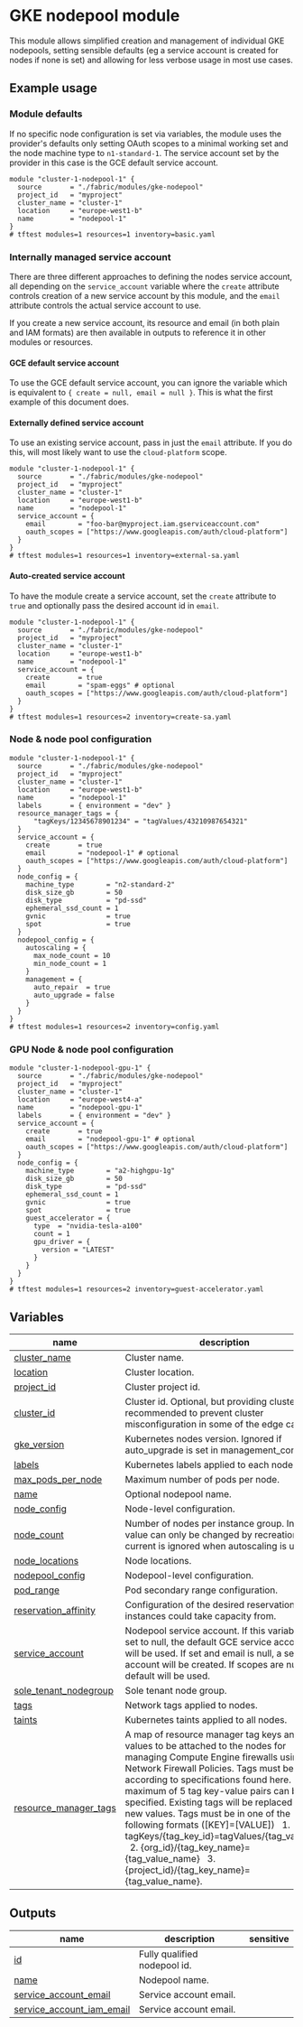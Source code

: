 # GKE nodepool module

This module allows simplified creation and management of individual GKE nodepools, setting sensible defaults (eg a service account is created for nodes if none is set) and allowing for less verbose usage in most use cases.

## Example usage

### Module defaults

If no specific node configuration is set via variables, the module uses the provider's defaults only setting OAuth scopes to a minimal working set and the node machine type to `n1-standard-1`. The service account set by the provider in this case is the GCE default service account.

```hcl
module "cluster-1-nodepool-1" {
  source       = "./fabric/modules/gke-nodepool"
  project_id   = "myproject"
  cluster_name = "cluster-1"
  location     = "europe-west1-b"
  name         = "nodepool-1"
}
# tftest modules=1 resources=1 inventory=basic.yaml
```

### Internally managed service account

There are three different approaches to defining the nodes service account, all depending on the `service_account` variable where the `create` attribute controls creation of a new service account by this module, and the `email` attribute controls the actual service account to use.

If you create a new service account, its resource and email (in both plain and IAM formats) are then available in outputs to reference it in other modules or resources.

#### GCE default service account

To use the GCE default service account, you can ignore the variable which is equivalent to `{ create = null, email = null }`. This is what the first example of this document does.

#### Externally defined service account

To use an existing service account, pass in just the `email` attribute. If you do this, will most likely want to use the `cloud-platform` scope.

```hcl
module "cluster-1-nodepool-1" {
  source       = "./fabric/modules/gke-nodepool"
  project_id   = "myproject"
  cluster_name = "cluster-1"
  location     = "europe-west1-b"
  name         = "nodepool-1"
  service_account = {
    email        = "foo-bar@myproject.iam.gserviceaccount.com"
    oauth_scopes = ["https://www.googleapis.com/auth/cloud-platform"]
  }
}
# tftest modules=1 resources=1 inventory=external-sa.yaml
```

#### Auto-created service account

To have the module create a service account, set the `create` attribute to `true` and optionally pass the desired account id in `email`.

```hcl
module "cluster-1-nodepool-1" {
  source       = "./fabric/modules/gke-nodepool"
  project_id   = "myproject"
  cluster_name = "cluster-1"
  location     = "europe-west1-b"
  name         = "nodepool-1"
  service_account = {
    create       = true
    email        = "spam-eggs" # optional
    oauth_scopes = ["https://www.googleapis.com/auth/cloud-platform"]
  }
}
# tftest modules=1 resources=2 inventory=create-sa.yaml
```
### Node & node pool configuration

```hcl
module "cluster-1-nodepool-1" {
  source       = "./fabric/modules/gke-nodepool"
  project_id   = "myproject"
  cluster_name = "cluster-1"
  location     = "europe-west1-b"
  name         = "nodepool-1"
  labels       = { environment = "dev" }
  resource_manager_tags = {
      "tagKeys/12345678901234" = "tagValues/43210987654321"
  }
  service_account = {
    create       = true
    email        = "nodepool-1" # optional
    oauth_scopes = ["https://www.googleapis.com/auth/cloud-platform"]
  }
  node_config = {
    machine_type        = "n2-standard-2"
    disk_size_gb        = 50
    disk_type           = "pd-ssd"
    ephemeral_ssd_count = 1
    gvnic               = true
    spot                = true
  }
  nodepool_config = {
    autoscaling = {
      max_node_count = 10
      min_node_count = 1
    }
    management = {
      auto_repair  = true
      auto_upgrade = false
    }
  }
}
# tftest modules=1 resources=2 inventory=config.yaml
```
### GPU Node & node pool configuration

```hcl
module "cluster-1-nodepool-gpu-1" {
  source       = "./fabric/modules/gke-nodepool"
  project_id   = "myproject"
  cluster_name = "cluster-1"
  location     = "europe-west4-a"
  name         = "nodepool-gpu-1"
  labels       = { environment = "dev" }
  service_account = {
    create       = true
    email        = "nodepool-gpu-1" # optional
    oauth_scopes = ["https://www.googleapis.com/auth/cloud-platform"]
  }
  node_config = {
    machine_type        = "a2-highgpu-1g"
    disk_size_gb        = 50
    disk_type           = "pd-ssd"
    ephemeral_ssd_count = 1
    gvnic               = true
    spot                = true
    guest_accelerator = {
      type  = "nvidia-tesla-a100"
      count = 1
      gpu_driver = {
        version = "LATEST"
      }
    }
  }
}
# tftest modules=1 resources=2 inventory=guest-accelerator.yaml
```
<!-- BEGIN TFDOC -->
## Variables

| name | description | type | required | default |
|---|---|:---:|:---:|:---:|
| [cluster_name](variables.tf#L23) | Cluster name. | <code>string</code> | ✓ |  |
| [location](variables.tf#L41) | Cluster location. | <code>string</code> | ✓ |  |
| [project_id](variables.tf#L170) | Cluster project id. | <code>string</code> | ✓ |  |
| [cluster_id](variables.tf#L17) | Cluster id. Optional, but providing cluster_id is recommended to prevent cluster misconfiguration in some of the edge cases. | <code>string</code> |  | <code>null</code> |
| [gke_version](variables.tf#L28) | Kubernetes nodes version. Ignored if auto_upgrade is set in management_config. | <code>string</code> |  | <code>null</code> |
| [labels](variables.tf#L34) | Kubernetes labels applied to each node. | <code>map&#40;string&#41;</code> |  | <code>&#123;&#125;</code> |
| [max_pods_per_node](variables.tf#L46) | Maximum number of pods per node. | <code>number</code> |  | <code>null</code> |
| [name](variables.tf#L52) | Optional nodepool name. | <code>string</code> |  | <code>null</code> |
| [node_config](variables.tf#L58) | Node-level configuration. | <code title="object&#40;&#123;&#10;  boot_disk_kms_key   &#61; optional&#40;string&#41;&#10;  disk_size_gb        &#61; optional&#40;number&#41;&#10;  disk_type           &#61; optional&#40;string&#41;&#10;  ephemeral_ssd_count &#61; optional&#40;number&#41;&#10;  gcfs                &#61; optional&#40;bool, false&#41;&#10;  guest_accelerator &#61; optional&#40;object&#40;&#123;&#10;    count &#61; number&#10;    type  &#61; string&#10;    gpu_driver &#61; optional&#40;object&#40;&#123;&#10;      version                    &#61; string&#10;      partition_size             &#61; optional&#40;string&#41;&#10;      max_shared_clients_per_gpu &#61; optional&#40;number&#41;&#10;    &#125;&#41;&#41;&#10;  &#125;&#41;&#41;&#10;  local_nvme_ssd_count &#61; optional&#40;number&#41;&#10;  gvnic                &#61; optional&#40;bool, false&#41;&#10;  image_type           &#61; optional&#40;string&#41;&#10;  kubelet_config &#61; optional&#40;object&#40;&#123;&#10;    cpu_manager_policy   &#61; string&#10;    cpu_cfs_quota        &#61; optional&#40;bool&#41;&#10;    cpu_cfs_quota_period &#61; optional&#40;string&#41;&#10;    pod_pids_limit       &#61; optional&#40;number&#41;&#10;  &#125;&#41;&#41;&#10;  linux_node_config &#61; optional&#40;object&#40;&#123;&#10;    sysctls     &#61; optional&#40;map&#40;string&#41;&#41;&#10;    cgroup_mode &#61; optional&#40;string&#41;&#10;  &#125;&#41;&#41;&#10;  local_ssd_count       &#61; optional&#40;number&#41;&#10;  machine_type          &#61; optional&#40;string&#41;&#10;  metadata              &#61; optional&#40;map&#40;string&#41;&#41;&#10;  min_cpu_platform      &#61; optional&#40;string&#41;&#10;  preemptible           &#61; optional&#40;bool&#41;&#10;  sandbox_config_gvisor &#61; optional&#40;bool&#41;&#10;  shielded_instance_config &#61; optional&#40;object&#40;&#123;&#10;    enable_integrity_monitoring &#61; optional&#40;bool&#41;&#10;    enable_secure_boot          &#61; optional&#40;bool&#41;&#10;  &#125;&#41;&#41;&#10;  spot                          &#61; optional&#40;bool&#41;&#10;  workload_metadata_config_mode &#61; optional&#40;string&#41;&#10;&#125;&#41;">object&#40;&#123;&#8230;&#125;&#41;</code> |  | <code title="&#123;&#10;  disk_type &#61; &#34;pd-balanced&#34;&#10;&#125;">&#123;&#8230;&#125;</code> |
| [node_count](variables.tf#L117) | Number of nodes per instance group. Initial value can only be changed by recreation, current is ignored when autoscaling is used. | <code title="object&#40;&#123;&#10;  current &#61; optional&#40;number&#41;&#10;  initial &#61; number&#10;&#125;&#41;">object&#40;&#123;&#8230;&#125;&#41;</code> |  | <code title="&#123;&#10;  initial &#61; 1&#10;&#125;">&#123;&#8230;&#125;</code> |
| [node_locations](variables.tf#L129) | Node locations. | <code>list&#40;string&#41;</code> |  | <code>null</code> |
| [nodepool_config](variables.tf#L135) | Nodepool-level configuration. | <code title="object&#40;&#123;&#10;  autoscaling &#61; optional&#40;object&#40;&#123;&#10;    location_policy &#61; optional&#40;string&#41;&#10;    max_node_count  &#61; optional&#40;number&#41;&#10;    min_node_count  &#61; optional&#40;number&#41;&#10;    use_total_nodes &#61; optional&#40;bool, false&#41;&#10;  &#125;&#41;&#41;&#10;  management &#61; optional&#40;object&#40;&#123;&#10;    auto_repair  &#61; optional&#40;bool&#41;&#10;    auto_upgrade &#61; optional&#40;bool&#41;&#10;  &#125;&#41;&#41;&#10;  upgrade_settings &#61; optional&#40;object&#40;&#123;&#10;    max_surge       &#61; number&#10;    max_unavailable &#61; number&#10;  &#125;&#41;&#41;&#10;&#125;&#41;">object&#40;&#123;&#8230;&#125;&#41;</code> |  | <code>null</code> |
| [pod_range](variables.tf#L157) | Pod secondary range configuration. | <code title="object&#40;&#123;&#10;  secondary_pod_range &#61; object&#40;&#123;&#10;    name                 &#61; string&#10;    cidr                 &#61; optional&#40;string&#41;&#10;    create               &#61; optional&#40;bool&#41;&#10;    enable_private_nodes &#61; optional&#40;bool&#41;&#10;  &#125;&#41;&#10;&#125;&#41;">object&#40;&#123;&#8230;&#125;&#41;</code> |  | <code>null</code> |
| [reservation_affinity](variables.tf#L175) | Configuration of the desired reservation which instances could take capacity from. | <code title="object&#40;&#123;&#10;  consume_reservation_type &#61; string&#10;  key                      &#61; optional&#40;string&#41;&#10;  values                   &#61; optional&#40;list&#40;string&#41;&#41;&#10;&#125;&#41;">object&#40;&#123;&#8230;&#125;&#41;</code> |  | <code>null</code> |
| [service_account](variables.tf#L185) | Nodepool service account. If this variable is set to null, the default GCE service account will be used. If set and email is null, a service account will be created. If scopes are null a default will be used. | <code title="object&#40;&#123;&#10;  create       &#61; optional&#40;bool, false&#41;&#10;  email        &#61; optional&#40;string&#41;&#10;  oauth_scopes &#61; optional&#40;list&#40;string&#41;&#41;&#10;&#125;&#41;">object&#40;&#123;&#8230;&#125;&#41;</code> |  | <code>&#123;&#125;</code> |
| [sole_tenant_nodegroup](variables.tf#L196) | Sole tenant node group. | <code>string</code> |  | <code>null</code> |
| [tags](variables.tf#L202) | Network tags applied to nodes. | <code>list&#40;string&#41;</code> |  | <code>null</code> |
| [taints](variables.tf#L208) | Kubernetes taints applied to all nodes. | <code title="map&#40;object&#40;&#123;&#10;  value  &#61; string&#10;  effect &#61; string&#10;&#125;&#41;&#41;">map&#40;object&#40;&#123;&#8230;&#125;&#41;&#41;</code> |  | <code>&#123;&#125;</code> |
| [resource_manager_tags](variables.tf#L226) | A map of resource manager tag keys and values to be attached to the nodes for managing Compute Engine firewalls using Network Firewall Policies. Tags must be according to specifications found here. A maximum of 5 tag key-value pairs can be specified. Existing tags will be replaced with new values. Tags must be in one of the following formats ([KEY]=[VALUE])  &nbsp;  1. tagKeys/{tag_key_id}=tagValues/{tag_value_id} &nbsp; 2. {org_id}/{tag_key_name}={tag_value_name} &nbsp; 3. {project_id}/{tag_key_name}={tag_value_name}.  | <code>map&#40;string&#41;</code> |  | <code>null</code> |

## Outputs

| name | description | sensitive |
|---|---|:---:|
| [id](outputs.tf#L17) | Fully qualified nodepool id. |  |
| [name](outputs.tf#L22) | Nodepool name. |  |
| [service_account_email](outputs.tf#L27) | Service account email. |  |
| [service_account_iam_email](outputs.tf#L32) | Service account email. |  |
<!-- END TFDOC -->

